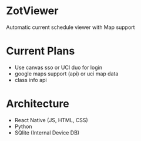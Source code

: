 # ZotViewer
Automatic current schedule viewer with Map support

# Current Plans
- Use canvas sso or UCI duo for login
- google maps support (api) or uci map data
- class info api

# Architecture
- React Native (JS, HTML, CSS)
- Python
- SQlite (Internal Device DB)
